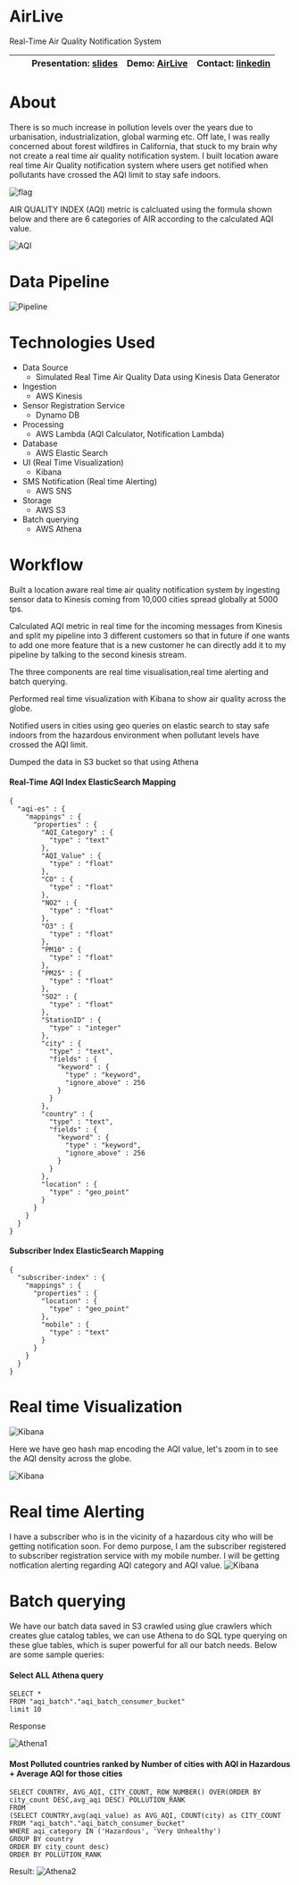 # AirLive
Real-Time Air Quality Notification System 

|  || Presentation: [slides](https://docs.google.com/presentation/d/1KBbgT0q_SNNj5mslXLv_mF1KhBmh5bERqNGoqnlGCHU/edit#slide=id.p)  | Demo: [AirLive](https://drive.google.com/file/d/1cVFQIyaUvTPXy6sGhw_ViHNawF61VsCf/view?usp=sharing) | Contact: [linkedin](https://www.linkedin.com/in/vishal-lella/) 
|----------|----------------|--------|-----------|-----------|

# About
There is so much increase in pollution levels over the years due to urbanisation, industrialization, global warming etc. Off late, I was really concerned about forest wildfires in California, that stuck to my brain why not create a real time air quality notification system. I built location aware real time Air Quality notification system where users get notified when pollutants have crossed the AQI limit to stay safe indoors.

![flag](images/flag.png)

AIR QUALITY INDEX (AQI) metric is calcluated using the formula shown below and there are 6 categories of AIR according to the calculated AQI  value.

![AQI](images/AQI_Category.png)
# Data Pipeline

![Pipeline](images/pipeline.png)

# Technologies Used
 - Data Source
	 - Simulated Real Time Air Quality Data using Kinesis Data Generator
 - Ingestion
	 - AWS Kinesis
 - Sensor Registration Service
	 - Dynamo DB
 - Processing 
	 - AWS Lambda (AQI Calculator, Notification Lambda)
 - Database
	 - AWS Elastic Search 
 - UI (Real Time Visualization)
	 - Kibana
 - SMS Notification (Real time Alerting)
	 - AWS SNS
 - Storage
     - AWS S3 
 - Batch querying
 	 - AWS Athena

# Workflow

Built a location aware real time air quality notification system by ingesting sensor data to Kinesis coming from
10,000 cities spread globally at 5000 tps.

Calculated AQI metric in real time for the incoming messages from Kinesis and split my pipeline into 3 different customers so that in future if one wants to add one more feature that is a new customer he can directly add it to my pipeline by talking to the second kinesis stream.
 
The three components are real time visualisation,real time alerting and batch querying.

Performed real time visualization with Kibana to show air quality across the globe.

Notified users in cities using geo queries on elastic search to stay safe indoors from the hazardous environment when pollutant levels have crossed the AQI limit. 

Dumped the data in S3 bucket so that using Athena 

#### Real-Time AQI Index ElasticSearch Mapping
```
{
  "aqi-es" : {
    "mappings" : {
      "properties" : {
        "AQI_Category" : {
          "type" : "text"
        },
        "AQI_Value" : {
          "type" : "float"
        },
        "CO" : {
          "type" : "float"
        },
        "NO2" : {
          "type" : "float"
        },
        "O3" : {
          "type" : "float"
        },
        "PM10" : {
          "type" : "float"
        },
        "PM25" : {
          "type" : "float"
        },
        "SO2" : {
          "type" : "float"
        },
        "StationID" : {
          "type" : "integer"
        },
        "city" : {
          "type" : "text",
          "fields" : {
            "keyword" : {
              "type" : "keyword",
              "ignore_above" : 256
            }
          }
        },
        "country" : {
          "type" : "text",
          "fields" : {
            "keyword" : {
              "type" : "keyword",
              "ignore_above" : 256
            }
          }
        },
        "location" : {
          "type" : "geo_point"
        }
      }
    }
  }
}
```

#### Subscriber Index ElasticSearch Mapping
```
{
  "subscriber-index" : {
    "mappings" : {
      "properties" : {
        "location" : {
          "type" : "geo_point"
        },
        "mobile" : {
          "type" : "text"
        }
      }
    }
  }
}

```

# Real time Visualization
![Kibana](images/kibana_zoomout.png)

Here we have geo hash map encoding the AQI value, let's zoom in to see the AQI density across the globe.


![Kibana](images/kibana_zoomin.png)


# Real time Alerting

I have a subscriber who is in the vicinity of a hazardous city who will be getting notification soon. For demo purpose, I am the subscriber registered to subscriber registration service with my mobile number. I will be getting notfication alerting regarding AQI category and AQI value.
![Kibana](images/alerting.png)


# Batch querying
We have our batch data saved in S3 crawled using glue crawlers which creates glue catalog tables, we can use Athena to 
do SQL type querying on these glue tables, which is super powerful for all our batch needs. Below are some sample
queries:  

#### Select ALL Athena query

```
SELECT * 
FROM "aqi_batch"."aqi_batch_consumer_bucket"
limit 10

```

Response

![Athena1](images/athena1.png)



#### Most Polluted countries ranked by Number of cities with AQI in Hazardous + Average AQI for those cities

```
SELECT COUNTRY, AVG_AQI, CITY_COUNT, ROW_NUMBER() OVER(ORDER BY city_count DESC,avg_aqi DESC) POLLUTION_RANK
FROM
(SELECT COUNTRY,avg(aqi_value) as AVG_AQI, COUNT(city) as CITY_COUNT
FROM "aqi_batch"."aqi_batch_consumer_bucket"
WHERE aqi_category IN ('Hazardous', 'Very Unhealthy')
GROUP BY country
ORDER BY city_count desc)
ORDER BY POLLUTION_RANK

```

Result:
![Athena2](images/athena2.png)
